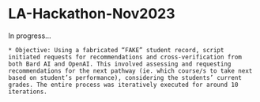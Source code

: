# LA-Hackathon-Nov2023

In progress... 

    * Objective: Using a fabricated “FAKE” student record, script initiated requests for recommendations and cross-verification from both Bard AI and OpenAI. This involved assessing and requesting recommendations for the next pathway (ie. which course/s to take next based on student’s performance), considering the students’ current grades. The entire process was iteratively executed for around 10 iterations.

